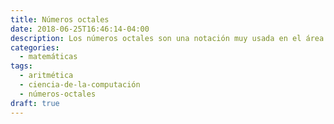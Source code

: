 ```yaml
---
title: Números octales
date: 2018-06-25T16:46:14-04:00
description: Los números octales son una notación muy usada en el área de la computación y la electrónica.
categories:
  - matemáticas
tags:
  - aritmética
  - ciencia-de-la-computación
  - números-octales
draft: true
---
```


